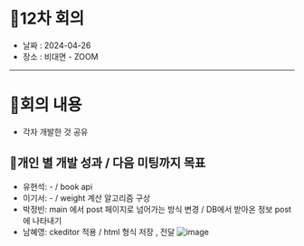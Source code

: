 # 📍12차 회의
  + 날짜 : 2024-04-26
  + 장소 : 비대면 - ZOOM

---

# 📍회의 내용
+ 각자 개발한 것 공유
  
## 📍개인 별 개발 성과 / 다음 미팅까지 목표
+ 유현석: - / book api
+ 이기서: - / weight 계산 알고리즘 구상
+ 박정빈: main 에서 post 페이지로 넘어가는 방식 변경 / DB에서 받아온 정보 post에 나타내기
+ 남혜영: ckeditor 적용 / html 형식 저장 , 전달
![image](https://github.com/kookmin-sw/capstone-2024-43/assets/59199893/09ba123a-e910-4d65-aa5d-752d1d8b4730)
